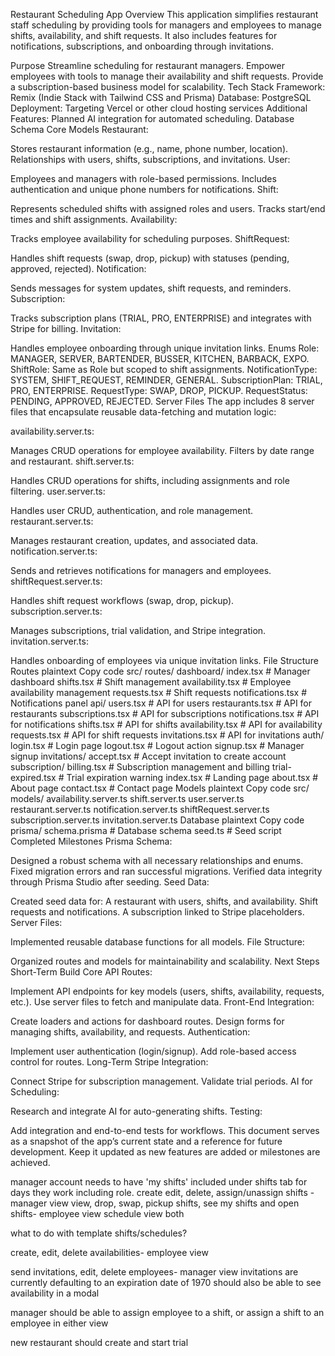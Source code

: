 Restaurant Scheduling App
Overview
This application simplifies restaurant staff scheduling by providing tools for managers and employees to manage shifts, availability, and shift requests. It also includes features for notifications, subscriptions, and onboarding through invitations.

Purpose
Streamline scheduling for restaurant managers.
Empower employees with tools to manage their availability and shift requests.
Provide a subscription-based business model for scalability.
Tech Stack
Framework: Remix (Indie Stack with Tailwind CSS and Prisma)
Database: PostgreSQL
Deployment: Targeting Vercel or other cloud hosting services
Additional Features: Planned AI integration for automated scheduling.
Database Schema
Core Models
Restaurant:

Stores restaurant information (e.g., name, phone number, location).
Relationships with users, shifts, subscriptions, and invitations.
User:

Employees and managers with role-based permissions.
Includes authentication and unique phone numbers for notifications.
Shift:

Represents scheduled shifts with assigned roles and users.
Tracks start/end times and shift assignments.
Availability:

Tracks employee availability for scheduling purposes.
ShiftRequest:

Handles shift requests (swap, drop, pickup) with statuses (pending, approved, rejected).
Notification:

Sends messages for system updates, shift requests, and reminders.
Subscription:

Tracks subscription plans (TRIAL, PRO, ENTERPRISE) and integrates with Stripe for billing.
Invitation:

Handles employee onboarding through unique invitation links.
Enums
Role: MANAGER, SERVER, BARTENDER, BUSSER, KITCHEN, BARBACK, EXPO.
ShiftRole: Same as Role but scoped to shift assignments.
NotificationType: SYSTEM, SHIFT_REQUEST, REMINDER, GENERAL.
SubscriptionPlan: TRIAL, PRO, ENTERPRISE.
RequestType: SWAP, DROP, PICKUP.
RequestStatus: PENDING, APPROVED, REJECTED.
Server Files
The app includes 8 server files that encapsulate reusable data-fetching and mutation logic:

availability.server.ts:

Manages CRUD operations for employee availability.
Filters by date range and restaurant.
shift.server.ts:

Handles CRUD operations for shifts, including assignments and role filtering.
user.server.ts:

Handles user CRUD, authentication, and role management.
restaurant.server.ts:

Manages restaurant creation, updates, and associated data.
notification.server.ts:

Sends and retrieves notifications for managers and employees.
shiftRequest.server.ts:

Handles shift request workflows (swap, drop, pickup).
subscription.server.ts:

Manages subscriptions, trial validation, and Stripe integration.
invitation.server.ts:

Handles onboarding of employees via unique invitation links.
File Structure
Routes
plaintext
Copy code
src/
  routes/
    dashboard/
      index.tsx                # Manager dashboard
      shifts.tsx               # Shift management
      availability.tsx         # Employee availability management
      requests.tsx             # Shift requests
      notifications.tsx        # Notifications panel
    api/
      users.tsx                # API for users
      restaurants.tsx          # API for restaurants
      subscriptions.tsx        # API for subscriptions
      notifications.tsx        # API for notifications
      shifts.tsx               # API for shifts
      availability.tsx         # API for availability
      requests.tsx             # API for shift requests
      invitations.tsx          # API for invitations
    auth/
      login.tsx                # Login page
      logout.tsx               # Logout action
      signup.tsx               # Manager signup
    invitations/
      accept.tsx               # Accept invitation to create account
    subscription/
      billing.tsx              # Subscription management and billing
      trial-expired.tsx        # Trial expiration warning
    index.tsx                  # Landing page
    about.tsx                  # About page
    contact.tsx                # Contact page
Models
plaintext
Copy code
src/
  models/
    availability.server.ts
    shift.server.ts
    user.server.ts
    restaurant.server.ts
    notification.server.ts
    shiftRequest.server.ts
    subscription.server.ts
    invitation.server.ts
Database
plaintext
Copy code
prisma/
  schema.prisma               # Database schema
  seed.ts                     # Seed script
Completed Milestones
Prisma Schema:

Designed a robust schema with all necessary relationships and enums.
Fixed migration errors and ran successful migrations.
Verified data integrity through Prisma Studio after seeding.
Seed Data:

Created seed data for:
A restaurant with users, shifts, and availability.
Shift requests and notifications.
A subscription linked to Stripe placeholders.
Server Files:

Implemented reusable database functions for all models.
File Structure:

Organized routes and models for maintainability and scalability.
Next Steps
Short-Term
Build Core API Routes:

Implement API endpoints for key models (users, shifts, availability, requests, etc.).
Use server files to fetch and manipulate data.
Front-End Integration:

Create loaders and actions for dashboard routes.
Design forms for managing shifts, availability, and requests.
Authentication:

Implement user authentication (login/signup).
Add role-based access control for routes.
Long-Term
Stripe Integration:

Connect Stripe for subscription management.
Validate trial periods.
AI for Scheduling:

Research and integrate AI for auto-generating shifts.
Testing:

Add integration and end-to-end tests for workflows.
This document serves as a snapshot of the app’s current state and a reference for future development. Keep it updated as new features are added or milestones are achieved.

manager account needs to have 'my shifts' included under shifts tab for days they work including role.
create edit, delete, assign/unassign shifts - manager view
view, drop, swap, pickup shifts, see my shifts and open shifts- employee view
schedule view both

what to do with template shifts/schedules?

create, edit, delete availabilities- employee view

send invitations, edit, delete employees- manager view
invitations are currently defaulting to an expiration date of 1970
should also be able to see availability in a modal


manager should be able to assign employee to a shift, or assign a shift to an employee in either view

new restaurant should create and start trial



